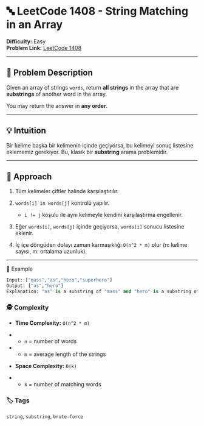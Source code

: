 # 🔤 LeetCode 1408 - String Matching in an Array

**Difficulty:** Easy  
**Problem Link:** [LeetCode 1408](https://leetcode.com/problems/string-matching-in-an-array/)

---

## 🧩 Problem Description

Given an array of strings `words`, return **all strings** in the array that are **substrings** of another word in the array.

You may return the answer in **any order**.

---

## 💡 Intuition

Bir kelime başka bir kelimenin içinde geçiyorsa, bu kelimeyi sonuç listesine eklememiz gerekiyor. Bu, klasik bir **substring** arama problemidir.

---

## 🚀 Approach

1. Tüm kelimeler çiftler halinde karşılaştırılır.

2. `words[i] in words[j]` kontrolü yapılır.
   - `i != j` koşulu ile aynı kelimeyle kendini karşılaştırma engellenir.

3. Eğer `words[i]`, `words[j]` içinde geçiyorsa, `words[i]` sonucu listesine eklenir.

4. İç içe döngüden dolayı zaman karmaşıklığı `O(n^2 * m)` olur (n: kelime sayısı, m: ortalama uzunluk).

---

🧪 Example
```python
Input: ["mass","as","hero","superhero"]
Output: ["as","hero"]
Explanation: "as" is a substring of "mass" and "hero" is a substring of "superhero".
```

### 🕵️ Complexity

- **Time Complexity:** `O(n^2 * m)`

- - `n` = number of words

- - `m` = average length of the strings

- **Space Complexity:** `O(k)`

- - `k` = number of matching words

### 🏷️ Tags
`string`, `substring`, `brute-force`